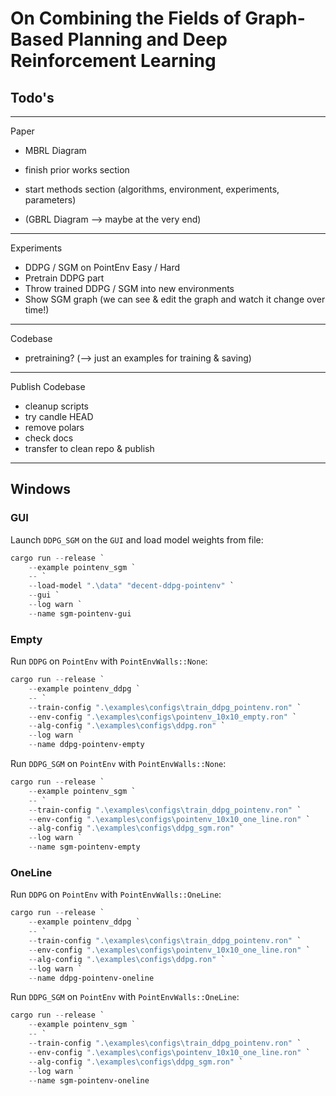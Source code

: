 # On Combining the Fields of Graph-Based Planning and Deep Reinforcement Learning

## Todo's

---

Paper

- MBRL Diagram
- finish prior works section
- start methods section (algorithms, environment, experiments, parameters)

- (GBRL Diagram --> maybe at the very end)

---

Experiments

- DDPG / SGM on PointEnv Easy / Hard
- Pretrain DDPG part
- Throw trained DDPG / SGM into new environments
- Show SGM graph (we can see & edit the graph and watch it change over time!)

---

Codebase

- pretraining? (--> just an examples for training & saving)

---

Publish Codebase

- cleanup scripts
- try candle HEAD
- remove polars
- check docs
- transfer to clean repo & publish

---

## Windows

### GUI

Launch `DDPG_SGM` on the `GUI` and load model weights from file:

```powershell
cargo run --release `
    --example pointenv_sgm `
    -- `
    --load-model ".\data" "decent-ddpg-pointenv" `
    --gui `
    --log warn `
    --name sgm-pointenv-gui
```



### Empty

Run `DDPG` on `PointEnv` with `PointEnvWalls::None`:

```powershell
cargo run --release `
    --example pointenv_ddpg `
    -- `
    --train-config ".\examples\configs\train_ddpg_pointenv.ron" `
    --env-config ".\examples\configs\pointenv_10x10_empty.ron" `
    --alg-config ".\examples\configs\ddpg.ron" `
    --log warn `
    --name ddpg-pointenv-empty
```

Run `DDPG_SGM` on `PointEnv` with `PointEnvWalls::None`:

```powershell
cargo run --release `
    --example pointenv_sgm `
    -- `
    --train-config ".\examples\configs\train_ddpg_pointenv.ron" `
    --env-config ".\examples\configs\pointenv_10x10_one_line.ron" `
    --alg-config ".\examples\configs\ddpg_sgm.ron" `
    --log warn `
    --name sgm-pointenv-empty
```


### OneLine

Run `DDPG` on `PointEnv` with `PointEnvWalls::OneLine`:

```powershell
cargo run --release `
    --example pointenv_ddpg `
    -- `
    --train-config ".\examples\configs\train_ddpg_pointenv.ron" `
    --env-config ".\examples\configs\pointenv_10x10_one_line.ron" `
    --alg-config ".\examples\configs\ddpg.ron" `
    --log warn `
    --name ddpg-pointenv-oneline
```

Run `DDPG_SGM` on `PointEnv` with `PointEnvWalls::OneLine`:

```powershell
cargo run --release `
    --example pointenv_sgm `
    -- `
    --train-config ".\examples\configs\train_ddpg_pointenv.ron" `
    --env-config ".\examples\configs\pointenv_10x10_one_line.ron" `
    --alg-config ".\examples\configs\ddpg_sgm.ron" `
    --log warn `
    --name sgm-pointenv-oneline
```

